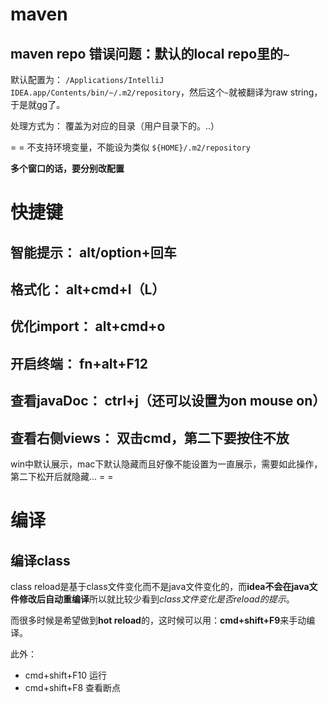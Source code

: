 # maven



## maven repo 错误问题：默认的local repo里的`~`

默认配置为： `/Applications/IntelliJ IDEA.app/Contents/bin/~/.m2/repository`，然后这个`~`就被翻译为raw string，于是就gg了。

处理方式为： 覆盖为对应的目录（用户目录下的。..）

= = 不支持环境变量，不能设为类似 `${HOME}/.m2/repository`

**多个窗口的话，要分别改配置**



# 快捷键

## 智能提示： alt/option+回车

## 格式化： alt+cmd+l（L）

## 优化import： alt+cmd+o

## 开启终端： fn+alt+F12

## 查看javaDoc： ctrl+j（还可以设置为on mouse on）



## 查看右侧views： 双击cmd，第二下要按住不放

win中默认展示，mac下默认隐藏而且好像不能设置为一直展示，需要如此操作，第二下松开后就隐藏... = =



# 编译

## 编译class

class reload是基于class文件变化而不是java文件变化的，而**idea不会在java文件修改后自动重编译**所以就比较少看到*class文件变化是否reload的提示*。

而很多时候是希望做到**hot reload**的，这时候可以用：**cmd+shift+F9**来手动编译。



此外：

* cmd+shift+F10 运行
* cmd+shift+F8 查看断点

